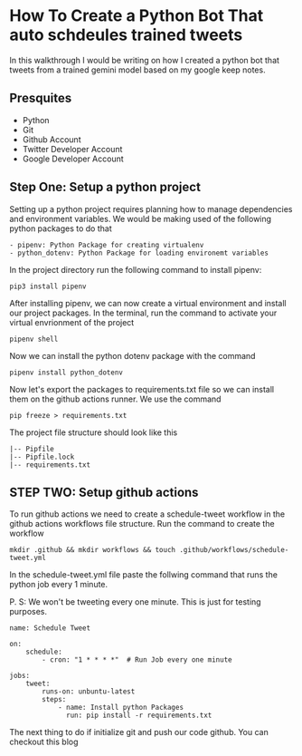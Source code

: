 # How To Create a Python Bot That auto schdeules trained tweets 

In this walkthrough I would be writing on how I created a python bot that tweets from a trained gemini model based on my google keep notes.


## Presquites
- Python 
- Git 
- Github Account
- Twitter Developer Account
- Google Developer Account 


## Step One: Setup a python project

Setting up a python project requires planning how to manage dependencies and environment variables. We would be making used of the following python packages to do that 

    - pipenv: Python Package for creating virtualenv
    - python_dotenv: Python Package for loading environemt variables 

In the project directory run the following command to install pipenv:
```
pip3 install pipenv
```
After installing pipenv, we can now create a virtual environment and install our project packages. In the terminal, run the command to activate your virtual envrionment of the project
```
pipenv shell
```
Now we can install the python dotenv package with the command
```
pipenv install python_dotenv
```
Now let's export the packages to requirements.txt file so we can install them on the github actions runner. We use the command

```
pip freeze > requirements.txt
```

The project file structure should look like this 
```
|-- Pipfile
|-- Pipfile.lock
|-- requirements.txt
```

## STEP TWO: Setup github actions 
To run github actions we need to create a schedule-tweet workflow in the github actions workflows file structure. Run the command to create the workflow
```
mkdir .github && mkdir workflows && touch .github/workflows/schedule-tweet.yml
```
In the schedule-tweet.yml file paste the follwing command that runs the python job every 1 minute. 

P. S: We won't be tweeting every one minute. This is just for testing purposes.
```
name: Schedule Tweet

on:
    schedule:
        - cron: "1 * * * *"  # Run Job every one minute

jobs:
    tweet:
        runs-on: unbuntu-latest
        steps:
            - name: Install python Packages
              run: pip install -r requirements.txt
```
The next thing to do if initialize git and push our code github. You can checkout this blog

